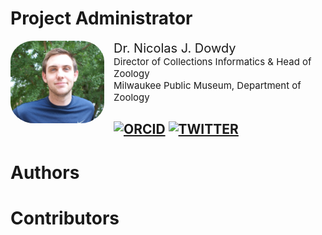 # Project Administrator
<div>
    <img style="border-radius: 25%;
        max-width: 150px;
        max-height: 150px;
        background-position: center;
        background-repeat: no-repeat;
        float: left;    
        margin: 0 15px 0 0;" src="./extras/author-images/njdowdy.jpg">
    <div>
        <div style="font-size: 20px;">Dr. Nicolas J. Dowdy</div>
        <div style="font-size: 15px;">Director of Collections Informatics & Head of Zoology</div>
        <div style="font-size: 15px;">Milwaukee Public Museum, Department of Zoology</div>
    </div>
</div>

[![ORCID](https://img.shields.io/badge/ORCID-ID-brightgreen)](https://orcid.org/0000-0002-5453-2569)
[![TWITTER](https://img.shields.io/twitter/follow/njdowdy1?style=social)](http://www.twitter.com/njdowdy1)
---

# Authors

# Contributors
